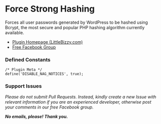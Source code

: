 # Force Strong Hashing

Forces all user passwords generated by WordPress to be hashed using Bcrypt, the most secure and popular PHP hashing algorithm currently available.

* [Plugin Homepage (LittleBizzy.com)](https://www.littlebizzy.com/plugins/force-strong-hashing)
* [Free Facebook Group](https://www.facebook.com/groups/littlebizzy/)

### Defined Constants

    /* Plugin Meta */
    define('DISABLE_NAG_NOTICES', true);

### Support Issues

*Please do not submit Pull Requests. Instead, kindly create a new Issue with relevant information if you are an experienced developer, otherwise post your comments in our free Facebook group.*

***No emails, please! Thank you.***
